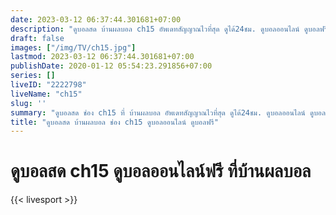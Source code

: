 ```yaml
---
date: 2023-03-12 06:37:44.301681+07:00
description: "ดูบอลสด บ้านผลบอล ch15 อัพเดทสัญญาณไวที่สุด ดูได้24ชม. ดูบอลออนไลน์ ดูบอลฟรี"
draft: false
images: ["/img/TV/ch15.jpg"]
lastmod: 2023-03-12 06:37:44.301681+07:00
publishDate: 2020-01-12 05:54:23.291856+07:00
series: []
liveID: "2222798"
liveName: "ch15"
slug: ''
summary: "ดูบอลสด ช่อง ch15 ที่ บ้านผลบอล อัพเดทสัญญาณไวที่สุด ดูได้24ชม. ดูบอลออนไลน์ ดูบอลฟรี"
title: "ดูบอลสด บ้านผลบอล ช่อง ch15 ดูบอลออนไลน์ ดูบอลฟรี"
---
```


# ดูบอลสด ch15 ดูบอลออนไลน์ฟรี ที่บ้านผลบอล

{{< livesport >}}
